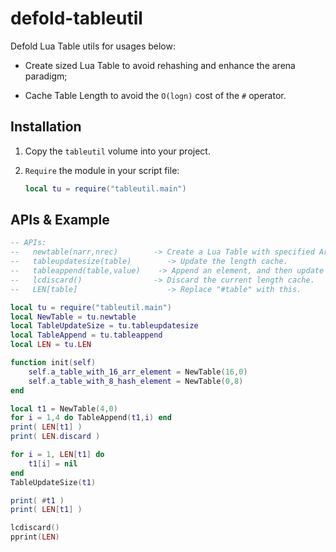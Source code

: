 # defold-tableutil

Defold Lua Table utils for usages below:

- Create sized Lua Table to avoid rehashing and enhance the arena paradigm;

- Cache Table Length to avoid the `O(logn)` cost of the `#` operator.

## Installation

1. Copy the `tableutil` volume into your project.

2. `Require` the module in your script file:
   
   ```lua
   local tu = require("tableutil.main")
   ```

## APIs & Example

```lua
-- APIs:
--   newtable(narr,nrec)        -> Create a Lua Table with specified ArrayPart size and HashPart size.
--   tableupdatesize(table)        -> Update the length cache.
--   tableappend(table,value)    -> Append an element, and then update the length cache.
--   lcdiscard()                -> Discard the current length cache.
--   LEN[table]                    -> Replace "#table" with this.

local tu = require("tableutil.main")
local NewTable = tu.newtable
local TableUpdateSize = tu.tableupdatesize
local TableAppend = tu.tableappend
local LEN = tu.LEN

function init(self)
    self.a_table_with_16_arr_element = NewTable(16,0)
    self.a_table_with_8_hash_element = NewTable(0,8)
end

local t1 = NewTable(4,0)
for i = 1,4 do TableAppend(t1,i) end
print( LEN[t1] )
print( LEN.discard )

for i = 1, LEN[t1] do
	t1[i] = nil
end
TableUpdateSize(t1)

print( #t1 )
print( LEN[t1] )

lcdiscard()
pprint(LEN)
```
